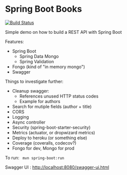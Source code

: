 # Spring Boot Books

[![Build Status](https://travis-ci.org/marre/books.png)](https://travis-ci.org/marre/books)

Simple demo on how to build a REST API with Spring Boot

Features:
  * Spring Boot
    * Spring Data Mongo
    * Spring Validation
  * Fongo (kind of "in memory mongo")
  * Swagger
  
Things to investigate further:
  * Cleanup swagger:
    * References unused HTTP status codes 
    * Example for authors
  * Search for mutiple fields (author + title)
  * CORS
  * Logging
  * Async controller
  * Security (spring-boot-starter-security)
  * Metrics (actuator, or dropwizard metrics)
  * Deploy to heroku (or something else)
  * Coverage (coveralls, codecov?)
  * Fongo for dev, Mongo for prod
  
To run:
` mvn spring-boot:run`

Swagger UI : [http://localhost:8080/swagger-ui.html](http://localhost:8080/swagger-ui.html#/book45controller)
